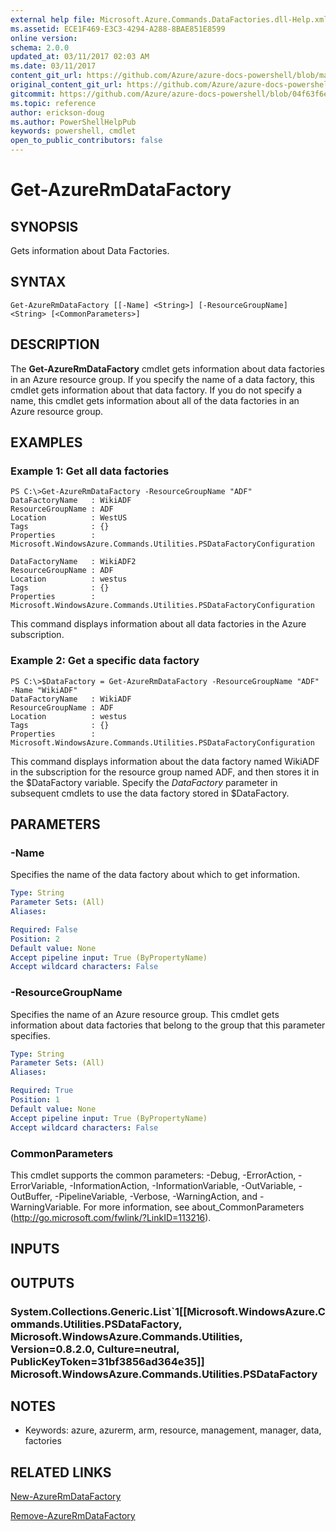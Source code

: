 ```yaml
---
external help file: Microsoft.Azure.Commands.DataFactories.dll-Help.xml
ms.assetid: ECE1F469-E3C3-4294-A288-8BAE851E8599
online version:
schema: 2.0.0
updated_at: 03/11/2017 02:03 AM
ms.date: 03/11/2017
content_git_url: https://github.com/Azure/azure-docs-powershell/blob/master/azureps-cmdlets-docs/ResourceManager/AzureRM.DataFactories/v2.7.0/Get-AzureRmDataFactory.md
original_content_git_url: https://github.com/Azure/azure-docs-powershell/blob/master/azureps-cmdlets-docs/ResourceManager/AzureRM.DataFactories/v2.7.0/Get-AzureRmDataFactory.md
gitcommit: https://github.com/Azure/azure-docs-powershell/blob/04f63f6e685743ace2c57eb157574e34e8610b1c
ms.topic: reference
author: erickson-doug
ms.author: PowerShellHelpPub
keywords: powershell, cmdlet
open_to_public_contributors: false
---
```


# Get-AzureRmDataFactory

## SYNOPSIS
Gets information about Data Factories.

## SYNTAX

```
Get-AzureRmDataFactory [[-Name] <String>] [-ResourceGroupName] <String> [<CommonParameters>]
```

## DESCRIPTION
The **Get-AzureRmDataFactory** cmdlet gets information about data factories in an Azure resource group.
If you specify the name of a data factory, this cmdlet gets information about that data factory.
If you do not specify a name, this cmdlet gets information about all of the data factories in an Azure resource group.

## EXAMPLES

### Example 1: Get all data factories
```
PS C:\>Get-AzureRmDataFactory -ResourceGroupName "ADF"
DataFactoryName   : WikiADF
ResourceGroupName : ADF
Location          : WestUS
Tags              : {}
Properties        : Microsoft.WindowsAzure.Commands.Utilities.PSDataFactoryConfiguration

DataFactoryName   : WikiADF2
ResourceGroupName : ADF
Location          : westus
Tags              : {}
Properties        : Microsoft.WindowsAzure.Commands.Utilities.PSDataFactoryConfiguration
```

This command displays information about all data factories in the Azure subscription.

### Example 2: Get a specific data factory
```
PS C:\>$DataFactory = Get-AzureRmDataFactory -ResourceGroupName "ADF" -Name "WikiADF"
DataFactoryName   : WikiADF
ResourceGroupName : ADF
Location          : westus
Tags              : {}
Properties        : Microsoft.WindowsAzure.Commands.Utilities.PSDataFactoryConfiguration
```

This command displays information about the data factory named WikiADF in the subscription for the resource group named ADF, and then stores it in the $DataFactory variable.
Specify the *DataFactory* parameter in subsequent cmdlets to use the data factory stored in $DataFactory.

## PARAMETERS

### -Name
Specifies the name of the data factory about which to get information.

```yaml
Type: String
Parameter Sets: (All)
Aliases: 

Required: False
Position: 2
Default value: None
Accept pipeline input: True (ByPropertyName)
Accept wildcard characters: False
```

### -ResourceGroupName
Specifies the name of an Azure resource group.
This cmdlet gets information about data factories that belong to the group that this parameter specifies.

```yaml
Type: String
Parameter Sets: (All)
Aliases: 

Required: True
Position: 1
Default value: None
Accept pipeline input: True (ByPropertyName)
Accept wildcard characters: False
```

### CommonParameters
This cmdlet supports the common parameters: -Debug, -ErrorAction, -ErrorVariable, -InformationAction, -InformationVariable, -OutVariable, -OutBuffer, -PipelineVariable, -Verbose, -WarningAction, and -WarningVariable. For more information, see about_CommonParameters (http://go.microsoft.com/fwlink/?LinkID=113216).

## INPUTS

## OUTPUTS

### System.Collections.Generic.List`1[[Microsoft.WindowsAzure.Commands.Utilities.PSDataFactory, Microsoft.WindowsAzure.Commands.Utilities, Version=0.8.2.0, Culture=neutral, PublicKeyToken=31bf3856ad364e35]] Microsoft.WindowsAzure.Commands.Utilities.PSDataFactory

## NOTES
* Keywords: azure, azurerm, arm, resource, management, manager, data, factories

## RELATED LINKS

[New-AzureRmDataFactory](./New-AzureRmDataFactory.md)

[Remove-AzureRmDataFactory](./Remove-AzureRmDataFactory.md)


